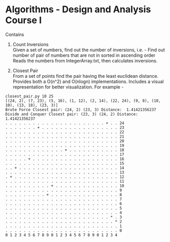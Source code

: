 Algorithms - Design and Analysis Course I
=========================================

Contains

1. Count Inversions  
  Given a set of numbers, find out the number of inversions, i.e. - Find out number of pair of numbers that are not in sorted in ascending order  
  Reads the numbers from IntegerArray.txt, then calculates inversions.  

2. Closest Pair  
  From a set of points find the pair having the least euclidean distance. Provides both a O(n^2) and O(nlogn) implementations.
  Includes a visual representation for better visualization. For example - 

  ```
  closest_pair.py 10 25  
  [(24, 2), (7, 23), (5, 16), (1, 12), (2, 14), (22, 24), (9, 8), (10, 10), (13, 18), (23, 3)]  
  Brute Force Closest pair: (24, 2) (23, 3) Distance:  1.41421356237  
  Divide and Conquer Closest pair: (23, 3) (24, 2) Distance: 1.41421356237  
  . . . . . . . . . . . . . . . . . . . . . . + . . 24
  . . . . . . . + . . . . . . . . . . . . . . . . . 23
  . . . . . . . . . . . . . . . . . . . . . . . . . 22
  . . . . . . . . . . . . . . . . . . . . . . . . . 21
  . . . . . . . . . . . . . . . . . . . . . . . . . 20
  . . . . . . . . . . . . . . . . . . . . . . . . . 19
  . . . . . . . . . . . . . + . . . . . . . . . . . 18
  . . . . . . . . . . . . . . . . . . . . . . . . . 17
  . . . . . + . . . . . . . . . . . . . . . . . . . 16
  . . . . . . . . . . . . . . . . . . . . . . . . . 15
  . . + . . . . . . . . . . . . . . . . . . . . . . 14
  . . . . . . . . . . . . . . . . . . . . . . . . . 13
  . + . . . . . . . . . . . . . . . . . . . . . . . 12
  . . . . . . . . . . . . . . . . . . . . . . . . . 11
  . . . . . . . . . . + . . . . . . . . . . . . . . 10
  . . . . . . . . . . . . . . . . . . . . . . . . . 9
  . . . . . . . . . + . . . . . . . . . . . . . . . 8
  . . . . . . . . . . . . . . . . . . . . . . . . . 7
  . . . . . . . . . . . . . . . . . . . . . . . . . 6
  . . . . . . . . . . . . . . . . . . . . . . . . . 5
  . . . . . . . . . . . . . . . . . . . . . . . . . 4
  . . . . . . . . . . . . . . . . . . . . . . . * . 3
  . . . . . . . . . . . . . . . . . . . . . . . . * 2
  . . . . . . . . . . . . . . . . . . . . . . . . . 1
  . . . . . . . . . . . . . . . . . . . . . . . . . 0
  0 1 2 3 4 5 6 7 8 9 0 1 2 3 4 5 6 7 8 9 0 1 2 3 4
  ```